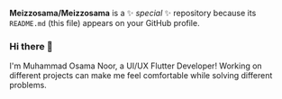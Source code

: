 **Meizzosama/Meizzosama** is a ✨ _special_ ✨ repository because its `README.md` (this file) appears on your GitHub profile.
### Hi there 👋
I'm Muhammad Osama Noor, a UI/UX Flutter Developer!
Working on different projects can make me feel comfortable while solving different problems.





